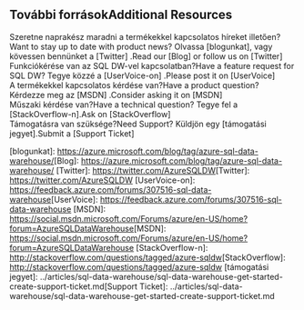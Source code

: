 ## <a name="additional-resources"></a><span data-ttu-id="f4cd3-101">További források</span><span class="sxs-lookup"><span data-stu-id="f4cd3-101">Additional Resources</span></span>

<span data-ttu-id="f4cd3-102">Szeretne naprakész maradni a termékekkel kapcsolatos híreket illetően?</span><span class="sxs-lookup"><span data-stu-id="f4cd3-102">Want to stay up to date with product news?</span></span> <span data-ttu-id="f4cd3-103">Olvassa [blogunkat], vagy kövessen bennünket a [Twitter] .</span><span class="sxs-lookup"><span data-stu-id="f4cd3-103">Read our [Blog] or follow us on [Twitter] </span></span></br>
<span data-ttu-id="f4cd3-104">Funkciókérése van az SQL DW-vel kapcsolatban?</span><span class="sxs-lookup"><span data-stu-id="f4cd3-104">Have a feature request for SQL DW?</span></span> <span data-ttu-id="f4cd3-105">Tegye közzé a [UserVoice-on] .</span><span class="sxs-lookup"><span data-stu-id="f4cd3-105">Please post it on [UserVoice] </span></span></br>
<span data-ttu-id="f4cd3-106">A termékekkel kapcsolatos kérdése van?</span><span class="sxs-lookup"><span data-stu-id="f4cd3-106">Have a product question?</span></span> <span data-ttu-id="f4cd3-107">Kérdezze meg az [MSDN] .</span><span class="sxs-lookup"><span data-stu-id="f4cd3-107">Consider asking it on [MSDN] </span></span></br>
<span data-ttu-id="f4cd3-108">Műszaki kérdése van?</span><span class="sxs-lookup"><span data-stu-id="f4cd3-108">Have a technical question?</span></span> <span data-ttu-id="f4cd3-109">Tegye fel a [StackOverflow-n].</span><span class="sxs-lookup"><span data-stu-id="f4cd3-109">Ask on [StackOverflow]</span></span></br>
<span data-ttu-id="f4cd3-110">Támogatásra van szüksége?</span><span class="sxs-lookup"><span data-stu-id="f4cd3-110">Need Support?</span></span> <span data-ttu-id="f4cd3-111">Küldjön egy [támogatási jegyet].</span><span class="sxs-lookup"><span data-stu-id="f4cd3-111">Submit a [Support Ticket]</span></span></br>

<span data-ttu-id="f4cd3-112">[blogunkat]: https://azure.microsoft.com/blog/tag/azure-sql-data-warehouse/</span><span class="sxs-lookup"><span data-stu-id="f4cd3-112">[Blog]: https://azure.microsoft.com/blog/tag/azure-sql-data-warehouse/</span></span>
<span data-ttu-id="f4cd3-113">[Twitter]: https://twitter.com/AzureSQLDW</span><span class="sxs-lookup"><span data-stu-id="f4cd3-113">[Twitter]: https://twitter.com/AzureSQLDW</span></span>
<span data-ttu-id="f4cd3-114">[UserVoice-on]: https://feedback.azure.com/forums/307516-sql-data-warehouse</span><span class="sxs-lookup"><span data-stu-id="f4cd3-114">[UserVoice]: https://feedback.azure.com/forums/307516-sql-data-warehouse</span></span>
<span data-ttu-id="f4cd3-115">[MSDN]: https://social.msdn.microsoft.com/Forums/azure/en-US/home?forum=AzureSQLDataWarehouse</span><span class="sxs-lookup"><span data-stu-id="f4cd3-115">[MSDN]: https://social.msdn.microsoft.com/Forums/azure/en-US/home?forum=AzureSQLDataWarehouse</span></span>
<span data-ttu-id="f4cd3-116">[StackOverflow-n]: http://stackoverflow.com/questions/tagged/azure-sqldw</span><span class="sxs-lookup"><span data-stu-id="f4cd3-116">[StackOverflow]: http://stackoverflow.com/questions/tagged/azure-sqldw</span></span>
<span data-ttu-id="f4cd3-117">[támogatási jegyet]: ../articles/sql-data-warehouse/sql-data-warehouse-get-started-create-support-ticket.md</span><span class="sxs-lookup"><span data-stu-id="f4cd3-117">[Support Ticket]: ../articles/sql-data-warehouse/sql-data-warehouse-get-started-create-support-ticket.md</span></span>



